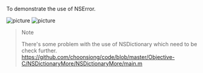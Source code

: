 To demonstrate the use of NSError.

![picture](http://choonsiong.com/public/pic/simple_error_1.png)
![picture](http://choonsiong.com/public/pic/simple_error_2.png)

> Note
>
> There's some problem with the use of NSDictionary which need to be check further.
> https://github.com/choonsiong/code/blob/master/Objective-C/NSDictionaryMore/NSDictionaryMore/main.m
